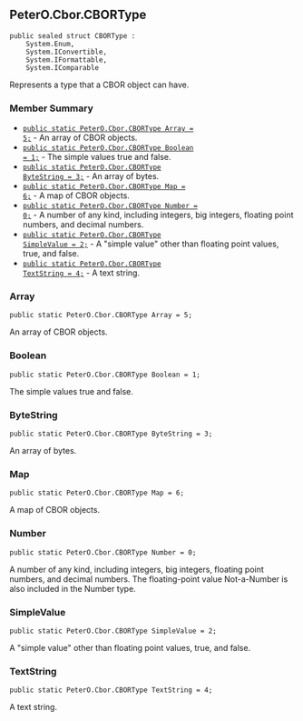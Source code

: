 ## PeterO.Cbor.CBORType

    public sealed struct CBORType :
        System.Enum,
        System.IConvertible,
        System.IFormattable,
        System.IComparable

 Represents a type that a CBOR object can have.

### Member Summary
* <code>[public static PeterO.Cbor.CBORType Array = 5;](#Array)</code> - An array of CBOR objects.
* <code>[public static PeterO.Cbor.CBORType Boolean = 1;](#Boolean)</code> - The simple values true and false.
* <code>[public static PeterO.Cbor.CBORType ByteString = 3;](#ByteString)</code> - An array of bytes.
* <code>[public static PeterO.Cbor.CBORType Map = 6;](#Map)</code> - A map of CBOR objects.
* <code>[public static PeterO.Cbor.CBORType Number = 0;](#Number)</code> - A number of any kind, including integers, big integers, floating point numbers, and decimal numbers.
* <code>[public static PeterO.Cbor.CBORType SimpleValue = 2;](#SimpleValue)</code> - A "simple value" other than floating point values, true, and false.
* <code>[public static PeterO.Cbor.CBORType TextString = 4;](#TextString)</code> - A text string.

<a id="Array"></a>
### Array

    public static PeterO.Cbor.CBORType Array = 5;

 An array of CBOR objects.

  <a id="Boolean"></a>
### Boolean

    public static PeterO.Cbor.CBORType Boolean = 1;

 The simple values true and false.

  <a id="ByteString"></a>
### ByteString

    public static PeterO.Cbor.CBORType ByteString = 3;

 An array of bytes.

  <a id="Map"></a>
### Map

    public static PeterO.Cbor.CBORType Map = 6;

 A map of CBOR objects.

  <a id="Number"></a>
### Number

    public static PeterO.Cbor.CBORType Number = 0;

 A number of any kind, including integers, big integers, floating point numbers, and decimal numbers. The floating-point value Not-a-Number is also included in the Number type.

  <a id="SimpleValue"></a>
### SimpleValue

    public static PeterO.Cbor.CBORType SimpleValue = 2;

 A "simple value" other than floating point values, true, and false.

  <a id="TextString"></a>
### TextString

    public static PeterO.Cbor.CBORType TextString = 4;

 A text string.
